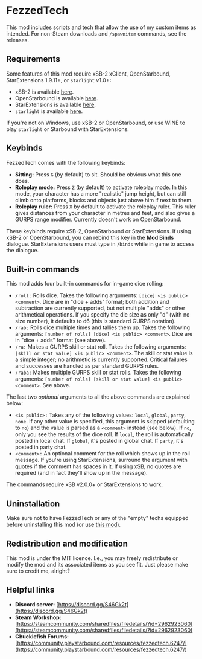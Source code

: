 # FezzedTech

This mod includes scripts and tech that allow the use of my custom items as intended. For non-Steam downloads and `/spawnitem` commands, see the releases.

## Requirements

Some features of this mod require xSB-2 xClient, OpenStarbound, StarExtensions 1.9.11+, or `starlight` v1.0+:

- xSB-2 is available [here](https://github.com/FezzedOne/xSB-2/releases).
- OpenStarbound is available [here](https://github.com/OpenStarbound/OpenStarbound).
- StarExtensions is available [here](https://github.com/StarExtensions/StarExtensions/releases).
- `starlight` is available [here](https://gitee.com/erodeesfleurs/starlight/releases).

If you're not on Windows, use xSB-2 or OpenStarbound, or use WINE to play `starlight` or Starbound with StarExtensions.

## Keybinds

FezzedTech comes with the following keybinds:

- **Sitting:** Press `G` (by default) to sit. Should be obvious what this one does.
- **Roleplay mode:** Press `Z` (by default) to activate roleplay mode. In this mode, your character has a more "realistic" jump height, but can still climb onto platforms, blocks and objects just above him if next to them.
- **Roleplay ruler:** Press `X` by default to activate the roleplay ruler. This ruler gives distances from your character in metres and feet, and also gives a GURPS range modifier. Currently doesn't work on OpenStarbound.

These keybinds require xSB-2, OpenStarbound or StarExtensions. If using xSB-2 or OpenStarbound, you can rebind this key in the **Mod Binds** dialogue. StarExtensions users must type in `/binds` while in game to access the dialogue.

## Built-in commands

This mod adds four built-in commands for in-game dice rolling:

- `/roll:` Rolls dice. Takes the following arguments: `[dice] <is public> <comment>`. Dice are in "dice + adds" format; both addition and subtraction are currently supported, but not multiple "adds" or other arithmetical operations. If you specify the die size as only "d" (with no size number), it defaults to d6 (this is standard GURPS notation).
- `/rab:` Rolls dice multiple times and tallies them up. Takes the following arguments: `[number of rolls] [dice] <is public> <comment>`. Dice are in "dice + adds" format (see above).
- `/ra:` Makes a GURPS skill or stat roll. Takes the following arguments: `[skill or stat value] <is public> <comment>`. The skill or stat value is a simple integer; no arithmetic is currently supported. Critical failures and successes are handled as per standard GURPS rules.
- `/raba:` Makes multiple GURPS skill or stat rolls. Takes the following arguments: `[number of rolls] [skill or stat value] <is public> <comment>`. See above.

The last two *optional* arguments to all the above commands are explained below:

- `<is public>:` Takes any of the following values: `local`, `global`, `party`, `none`. If any other value is specified, this argument is skipped (defaulting to `no`) and the value is parsed as a `<comment>` instead (see below). If `no`, only you see the results of the dice roll. If `local`, the roll is automatically posted in local chat. If `global`, it's posted in global chat. If `party`, it's posted in party chat.
- `<comment>:` An optional comment for the roll which shows up in the roll message. If you're using StarExtensions, surround the argument with quotes if the comment has spaces in it. If using xSB, no quotes are required (and in fact they'll show up in the message).

The commands require xSB v2.0.0+ or StarExtensions to work.

## Uninstallation

Make sure not to have FezzedTech or any of the "empty" techs equipped before uninstalling this mod (or use [this mod](https://steamcommunity.com/sharedfiles/filedetails/?id=2127561004)).

## Redistribution and modification

This mod is under the MIT licence. I.e., you may freely redistribute or modify the mod and its associated items as you see fit. Just please make sure to credit me, alright?

## Helpful links

- **Discord server:** [https://discord.gg/S46Gk2t](https://discord.gg/S46Gk2t)
- **Steam Workshop:** [https://steamcommunity.com/sharedfiles/filedetails/?id=2962923060](https://steamcommunity.com/sharedfiles/filedetails/?id=2962923060)
- **Chucklefish Forums:** [https://community.playstarbound.com/resources/fezzedtech.6247/](https://community.playstarbound.com/resources/fezzedtech.6247/)
